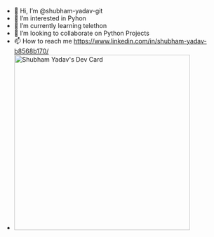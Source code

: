 - 👋 Hi, I’m @shubham-yadav-git
- 👀 I’m interested in Pyhon
- 🌱 I’m currently learning telethon
- 💞️ I’m looking to collaborate on Python Projects
- 📫 How to reach me https://www.linkedin.com/in/shubham-yadav-b8568b170/
- <a href="https://app.daily.dev/shubham_yadav"><img src="https://api.daily.dev/devcards/0852c4af7c3249078a85f913611fe983.png?r=9t1" width="400" alt="Shubham Yadav's Dev Card"/></a>

<!---
shubham-yadav-git/shubham-yadav-git is a ✨ special ✨ repository because its `README.md` (this file) appears on your GitHub profile.
You can click the Preview link to take a look at your changes.
--->
